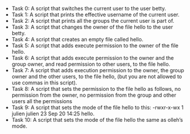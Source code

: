 * Task 0: A script that switches the current user to the user betty.
* Task 1: A script that prints the effective username of the current user.
* Task 2: A script that prints all the groups the current user is part of.
* Task 3: A script that changes the owner of the file hello to the user betty.
* Task 4: A script that creates an empty file called hello.
* Task 5: A script that adds execute permission to the owner of the file hello.
* Task 6: A script that adds execute permission to the owner and the group owner, and read permission to other users, to the file           hello.
* Task 7: A script that adds execution permission to the owner, the group owner and the other users, to the file hello, (but you
          are  not allowed to use commas in this script).
* Task 8: A script that sets the permission to the file hello as follows, no permission from the owner, no permission from the 
          group and other users all the permissions
* Task 9: A script that sets the mode of the file hello to this: -rwxr-x-wx 1 julien julien 23 Sep 20 14:25 hello.
* Task 10: A script that sets the mode of the file hello the same as olleh’s mode.
